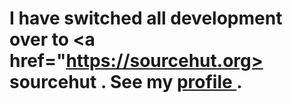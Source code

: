 # I have switched all development over to <a href="https://sourcehut.org> sourcehut </a>. See my <a href="https://git.sr.ht/~invarianz"> profile </a>.
